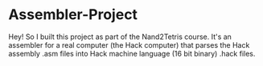 # Assembler-Project
Hey! So I built this project as part of the Nand2Tetris course. It's an assembler for a real computer (the Hack computer) that parses the Hack assembly .asm files into Hack machine language (16 bit binary) .hack files.
